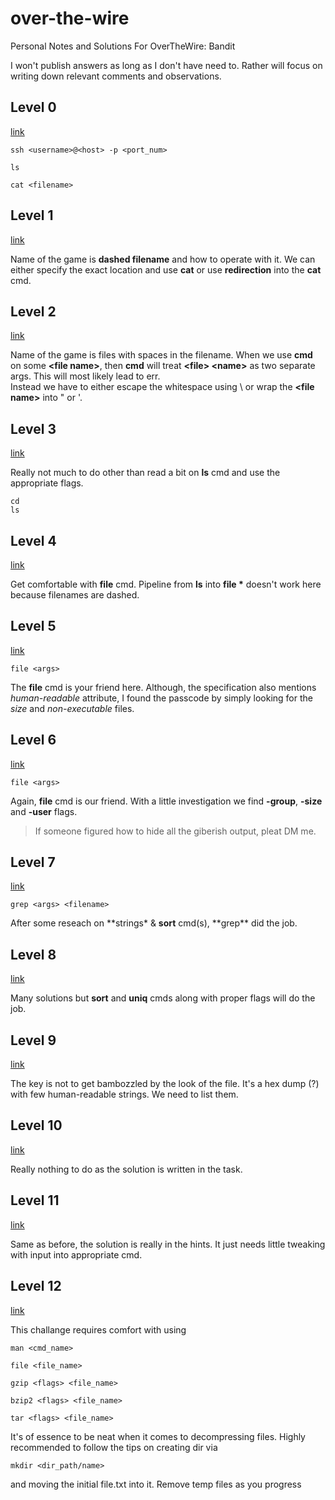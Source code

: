 # over-the-wire

Personal Notes and Solutions For OverTheWire: Bandit

I won't publish answers as long as I don't have need to. Rather will focus on writing down relevant comments and observations.

## Level 0

[link](https://overthewire.org/wargames/bandit/bandit0.html)

```
ssh <username>@<host> -p <port_num>

ls

cat <filename>
```

## Level 1

[link](https://overthewire.org/wargames/bandit/bandit2.html)

Name of the game is **dashed filename** and how to operate with it.
We can either specify the exact location and use **cat** or use **redirection** into the **cat** cmd.

## Level 2

[link](https://overthewire.org/wargames/bandit/bandit3.html)

Name of the game is files with spaces in the filename. When we use **cmd** on some **\<file name\>**, then **cmd** will treat **\<file\> \<name\>** as two separate args. This will most likely lead to err.\
Instead we have to either escape the whitespace using \ or wrap the **\<file name\>** into " or '.

## Level 3

[link](https://overthewire.org/wargames/bandit/bandit4.html)

Really not much to do other than read a bit on **ls** cmd and use the appropriate flags.

```
cd
ls
```

## Level 4

[link](https://overthewire.org/wargames/bandit/bandit5.html)

Get comfortable with **file** cmd. Pipeline from **ls** into **file \*** doesn't work here because filenames are dashed.

## Level 5

[link](https://overthewire.org/wargames/bandit/bandit6.html)

```
file <args>
```

The **file** cmd is your friend here. Although, the specification also mentions _human-readable_ attribute, I found the passcode by simply looking for the _size_ and _non-executable_ files.

## Level 6

[link](https://overthewire.org/wargames/bandit/bandit7.html)

```
file <args>
```

Again, **file** cmd is our friend. With a little investigation we find **-group**, **-size** and **-user** flags.

> If someone figured how to hide all the giberish output, pleat DM me.

## Level 7

[link](https://overthewire.org/wargames/bandit/bandit8.html)

```
grep <args> <filename>
```

After some reseach on **strings\* & **sort** cmd(s), **grep\*\* did the job.

## Level 8

[link](https://overthewire.org/wargames/bandit/bandit9.html)

Many solutions but **sort** and **uniq** cmds along with proper flags will do the job.

## Level 9

[link](https://overthewire.org/wargames/bandit/bandit10.html)

The key is not to get bambozzled by the look of the file. It's a hex dump (?) with few human-readable strings. We need to list them.

## Level 10

[link](https://overthewire.org/wargames/bandit/bandit11.html)

Really nothing to do as the solution is written in the task.

## Level 11

[link](https://overthewire.org/wargames/bandit/bandit12.html)

Same as before, the solution is really in the hints. It just needs little tweaking with input into appropriate cmd.

## Level 12

[link](https://overthewire.org/wargames/bandit/bandit13.html)

This challange requires comfort with using

```
man <cmd_name>

file <file_name>

gzip <flags> <file_name>

bzip2 <flags> <file_name>

tar <flags> <file_name>
```

It's of essence to be neat when it comes to decompressing files. Highly recommended to follow the tips on creating dir via

```
mkdir <dir_path/name>
```

and moving the initial file.txt into it.
Remove temp files as you progress
